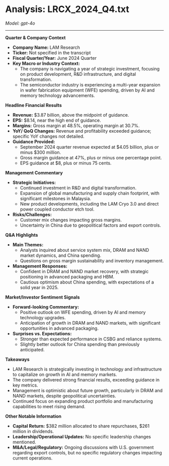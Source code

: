 # Analysis: LRCX_2024_Q4.txt

*Model: gpt-4o*

---

**Quarter & Company Context**

- **Company Name:** LAM Research
- **Ticker:** Not specified in the transcript
- **Fiscal Quarter/Year:** June 2024 Quarter
- **Key Macro or Industry Context:**
  - The company is navigating a year of strategic investment, focusing on product development, R&D infrastructure, and digital transformation.
  - The semiconductor industry is experiencing a multi-year expansion in wafer fabrication equipment (WFE) spending, driven by AI and memory technology advancements.

**Headline Financial Results**

- **Revenue:** $3.87 billion, above the midpoint of guidance.
- **EPS:** $8.14, near the high end of guidance.
- **Margins:** Gross margin at 48.5%, operating margin at 30.7%.
- **YoY/ QoQ Changes:** Revenue and profitability exceeded guidance; specific YoY changes not detailed.
- **Guidance Provided:**
  - September 2024 quarter revenue expected at $4.05 billion, plus or minus $300 million.
  - Gross margin guidance at 47%, plus or minus one percentage point.
  - EPS guidance at $8, plus or minus 75 cents.

**Management Commentary**

- **Strategic Initiatives:**
  - Continued investment in R&D and digital transformation.
  - Expansion of global manufacturing and supply chain footprint, with significant milestones in Malaysia.
  - New product developments, including the LAM Cryo 3.0 and direct power coupled conductor etch tool.
- **Risks/Challenges:**
  - Customer mix changes impacting gross margins.
  - Uncertainty in China due to geopolitical factors and export controls.

**Q&A Highlights**

- **Main Themes:**
  - Analysts inquired about service system mix, DRAM and NAND market dynamics, and China spending.
  - Questions on gross margin sustainability and inventory management.
- **Management Responses:**
  - Confident in DRAM and NAND market recovery, with strategic positioning in advanced packaging and HBM.
  - Cautious optimism about China spending, with expectations of a solid year in 2025.

**Market/Investor Sentiment Signals**

- **Forward-looking Commentary:**
  - Positive outlook on WFE spending, driven by AI and memory technology upgrades.
  - Anticipation of growth in DRAM and NAND markets, with significant opportunities in advanced packaging.
- **Surprises vs. Expectations:**
  - Stronger than expected performance in CSBG and reliance systems.
  - Slightly better outlook for China spending than previously anticipated.

**Takeaways**

- LAM Research is strategically investing in technology and infrastructure to capitalize on growth in AI and memory markets.
- The company delivered strong financial results, exceeding guidance in key metrics.
- Management is optimistic about future growth, particularly in DRAM and NAND markets, despite geopolitical uncertainties.
- Continued focus on expanding product portfolio and manufacturing capabilities to meet rising demand.

**Other Notable Information**

- **Capital Return:** $382 million allocated to share repurchases, $261 million in dividends.
- **Leadership/Operational Updates:** No specific leadership changes mentioned.
- **M&A/Legal/Regulatory:** Ongoing discussions with U.S. government regarding export controls, but no specific regulatory changes impacting current operations.